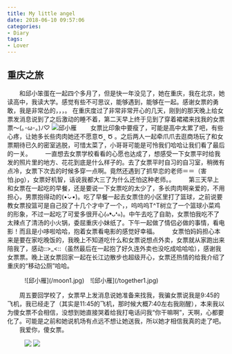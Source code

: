 ```yaml
---
title: My little angel
date: 2018-06-10 09:57:06
categories:
- Diary
tags:
- Lover
---
```

## 重庆之旅
　　和邱小笨蛋在一起四个多月了，但是快一年没见了，她在重庆，我在北京，她读高中，我读大学。感觉有些不可思议，能够遇到，能够在一起。感谢女票的勇敢，我是非常怂的，，，。
在重庆度过了非常非常开心的几天，刚到的那天晚上给女票发消息说到了之后激动的睡不着，第二天早上终于见到了穿着裙裙来找我的女票票～(｡･ω･｡)ﾉ♡
![邱小雁](/qxy1.jpg)
　　女票比印象中要瘦了，可能是高中太累了吧，有些心疼，让她多长些肉肉她还不愿意Ծ‸ Ծ 。之后两人一起牵爪爪去逛商场玩了和女票期待已久的密室逃脱，可惜太菜了，小哥哥可能是可怜我们哈哈让我们看了最后的一关。
　　一直想去女票学校看看的心愿也达成了，想感受一下女票平时给我发的照片里的地方、花花到底是什么样子的。去了女票平时自习的自习室，稍微有点冷，女票下次去的时候多穿一点啊。竟然还遇到了抓早恋的老师＝＝（害怕.jpg），女票好机智，话说我都大三了为什么还怕这种老师。。
　　第三天早上和女票在一起吃的早餐，还是要说一下女票吃的太少了，多长肉肉啊亲爱的，不用担心，男票抱得动的(•̀⌄•́)。吃了早餐一起去女票住的小区里打了篮球，之前说要教女票投篮可是自己投了十几个才中了一个，，呜呜呜T^T树立了一个篮球小菜鸡的形象，不过一起吃了可爱多很开心(๑❛ᴗ❛๑)。中午去吃了自助，女票怕我吃不了太辣点了清汤的小火锅，委屈重庆小妹纸了。下午一起做了情侣必做的事情，看电影！而且是小哆啦哈哈，抱着女票看电影的感觉好幸福。
　　女票怕妈妈担心本来是要在家吃晚饭的，我晚上不知道吃什么和女票说想点外卖，女票就从家跑出来陪我了，感动::>_<::（虽然最后在一起抱了好久连外卖也没吃成哈哈哈），感谢我女票票。晚上送女票回家一起在长江边散步也超级开心，女票还热情的给我介绍了重庆的“移动公厕”哈哈。
<figure class="half">
    ![邱小雁](/moon1.jpg)　![邱小雁](/together1.jpg)
</figure>

　　周五要回学校了，女票早上发消息说她准备来找我，我骗女票说我是9:45的飞机，我已经走了（其实是11:45的飞机，那时候大概7:40左右我刚醒），本来我以为傻女票不会相信，没想到她直接哭着给我打电话问我“你干嘛啊”，天啊，心都要化了。可能是之前和她说机场有点远不想让她送我，所以她才相信我真的走了吧。
　　我爱你，傻女票。
<figure class="half">
    <img src="{{site.url}}/blog/source/_posts/My-little-angel/moon1.jpg">
    <img src="{{site.url}}/blog/source/_posts/My-little-angel/together1.jpg">
</figure>